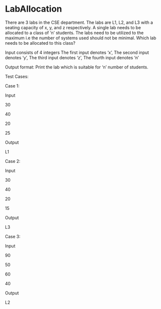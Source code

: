 # LabAllocation

There are 3 labs in the CSE department. The labs are L1, L2, and L3 with a seating capacity of x, y, and z respectively. A single lab needs to be allocated to a class of ‘n’ students. The labs need to be utilized to the maximum i.e the number of systems used should not be minimal. Which lab needs to be allocated to this class?

Input consists of 4 integers
The first input denotes ‘x’, The second input denotes ‘y’, The third input denotes ‘z’, The fourth input denotes ‘n’

Output format: Print the lab which is suitable for ‘n’ number of students.

Test Cases:

Case 1:

Input

30

40

20

25

Output

L1


Case 2:

Input

30

40

20

15

Output

L3


Case 3:

Input

90

50

60

40

Output

L2
